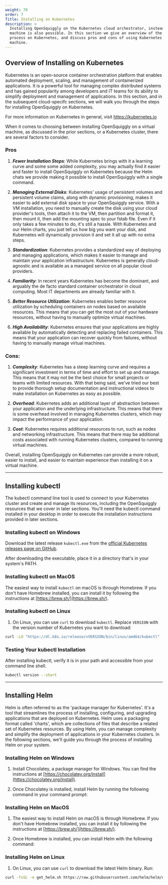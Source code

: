 ```yaml
---
weight: 70
order: 7
Title: Installing on Kubernetes
description: >
  Installing OpenSquiggly on the Kubernetes cloud orchestrator, instead of a virtual
  machine is also possible. In this section we give an overview of the installation
  process on Kubernetes, and discuss pros and cons of using Kubernetes vs. a virtual
  machine.
---
```

## Overview of Installing on Kubernetes

Kubernetes is an open-source container orchestration platform that enables automated 
deployment, scaling, and management of containerized applications. It is a powerful 
tool for managing complex distributed systems and has gained popularity among developers 
and IT teams for its ability to simplify deployment and management of applications. In 
this section, and in the subsequent cloud-specifc sections, we will walk you through the 
steps for installing OpenSquiggly on Kubernetes.

For more information on Kubernetes in general, visit https://kubernetes.io

When it comes to choosing between installing OpenSquiggly on a virtual machine, as discussed
in the prior sections, or a Kubernetes cluster, there are several factors to consider.

### Pros

1. *__Fewer Installation Steps__*: While Kubernetes brings with it a learning curve and some
   some added complexity, you may actually find it easier and faster to install OpenSquiggly
   on Kubernetes because the Helm chats we provide making it possible to install OpenSquiggly
   with a single command.

2. *__Managing External Disks__*: Kubernetes' usage of persistent volumes and persistent volume
   claims, along with dynamic provisioning, makes it easier to add external disk space to your
   OpenSquiggly service. With a VM installation, you need to manually create the disk using
   your cloud provider's tools, then attach it to the VM, then partition and format it, then
   mount it, then add the mounting spec to your fstab file. Even if it only takes a few minutes
   to do, it's still a hassle. With Kubernetes and our Helm charts, you just tell us how big
   you want your disk, and Kubernetes will dynamically provision it and set it all up with no
   extra steps.

3. *__Standardization__*: Kubernetes provides a standardized way of deploying and managing
   applications, which makes it easier to manage and maintain your application infrastructure.
   Kubernetes is generally cloud-agnostic and is available as a managed service on all popular
   cloud providers.

4. *__Familiarity__*: In recent years Kubernetes has become the dominant, and arguably the
   de facto standard container orchestrator in cloud computing. Most IT departments are 
   already familiar with it.

5. *__Better Resource Utilization__*: Kubernetes enables better resource utilization by scheduling 
   containers on nodes based on available resources. This means that you can get the most out 
   of your hardware resources, without having to manually optimize virtual machines.

6. *__High Availability__*: Kubernetes ensures that your applications are highly available by 
   automatically detecting and replacing failed containers. This means that your application 
   can recover quickly from failures, without having to manually manage virtual machines.

### Cons:

1. *__Complexity__*: Kubernetes has a steep learning curve and requires a significant 
   investment in terms of time and effort to set up and manage. This means that it may 
   not be the best choice for small projects or teams with limited resources. With that
   being said, we've tried our best to provide thorough setup documentation and instructional
   videos to make installation on Kubernetes as easy as possible.

2. *__Overhead__*: Kubernetes adds an additional layer of abstraction between your 
   application and the underlying infrastructure. This means that there is some overhead 
   involved in managing Kubernetes clusters, which may impact the performance of your application.

3. *__Cost__*: Kubernetes requires additional resources to run, such as nodes and 
   networking infrastructure. This means that there may be additional costs associated 
   with running Kubernetes clusters, compared to running virtual machines.

Overall, installing OpenSquiggly on Kubernetes can provide a more robust, easier to install,
and easier to maintain experience than installing it on a virtual machine.

<hr>

## Installing kubectl

The kubectl command line tool is used to connect to your Kubernetes cluster and create
and manage its resources, including the OpenSquiggly resources that we cover in later
sections. You'll need the kubectl command installed in your desktop in order to execute
the installation instructions provided in later sections.

### Installing kubectl on Windows

Download the latest release `kubectl.exe` from the [official Kubernetes releases page on GitHub](https://github.com/kubernetes/kubernetes/releases).

After downloading the executable, place it in a directory that's in your system's PATH.

### Installing kubectl on MacOS

The easiest way to install `kubectl` on macOS is through Homebrew. If you don't have Homebrew installed, you can install it by following the instructions at [https://brew.sh/](https://brew.sh/).

### Installing kubectl on Linux

1. On Linux, you can use `curl` to download `kubectl`. Replace `VERSION` with the version number of Kubernetes you want to download:

```bash
curl -LO "https://dl.k8s.io/release/vVERSION/bin/linux/amd64/kubectl"
```

### Testing Your kubectl Installation

After installing kubectl, verify it is in your path and accessible from your command line shell.

```bash
kubectl version --short
```

<hr>

## Installing Helm

Helm is often referred to as the 'package manager for Kubernetes'. It's a tool that
streamlines the process of installing, configuring, and upgrading applications that
are deployed on Kubernetes. Helm uses a packaging format called 'charts', which are
collections of files that describe a related set of Kubernetes resources. By using Helm,
you can manage complexity and simplify the deployment of applications in your Kubernetes
clusters. In the following sections, we'll guide you through the process of installing
Helm on your system.

### Installing Helm on Windows

1. Install Chocolatey, a package manager for Windows. You can find the instructions at
   [https://chocolatey.org/install](https://chocolatey.org/install).

2. Once Chocolatey is installed, install Helm by running the following command in your
   command prompt:


### Installing Helm on MacOS

1. The easiest way to install Helm on macOS is through Homebrew. If you don't have
   Homebrew installed, you can install it by following the instructions at [https://brew.sh/](https://brew.sh/).

2. Once Homebrew is installed, you can install Helm with the following command:

### Installing Helm on Linux

1. On Linux, you can use `curl` to download the latest Helm binary. Run:
```bash
curl -fsSL -o get_helm.sh https://raw.githubusercontent.com/helm/helm/main/scripts/get-helm-3
